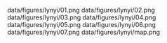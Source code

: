 data/figures/lynyi/01.png
data/figures/lynyi/02.png
data/figures/lynyi/03.png
data/figures/lynyi/04.png
data/figures/lynyi/05.png
data/figures/lynyi/06.png
data/figures/lynyi/07.png
data/figures/lynyi/map.png
